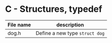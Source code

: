 # C - Structures, typedef

| File name | description                    |
| --------- | ------------------------------ |
| dog.h     | Define a new type `struct dog` |
